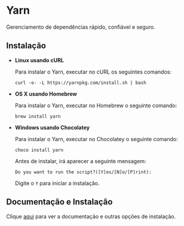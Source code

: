 # Yarn

Gerenciamento de dependências rápido, confiável e seguro.

## Instalação

- **Linux usando cURL**

  Para instalar o Yarn, executar no cURL os seguintes comandos:

  ```
  curl -o- -L https://yarnpkg.com/install.sh | bash
  ```

- **OS X usando Homebrew**

  Para instalar o Yarn, executar no Homebrew o seguinte comando:

  ```
  brew install yarn
  ```

- **Windows usando Chocolatey**

  Para instalar o Yarn, executar no Chocolatey o seguinte comando:

  ```
  choco install yarn
  ```

  Antes de instalar, irá aparecer a seguinte mensagem:

  ```
  Do you want to run the script?([Y]es/[N]o/[P]rint):
  ```

  Digite o `Y` para iniciar a instalação.

## Documentação e Instalação

Clique [aqui](https://yarnpkg.com) para ver a documentação e outras opções de instalação.
